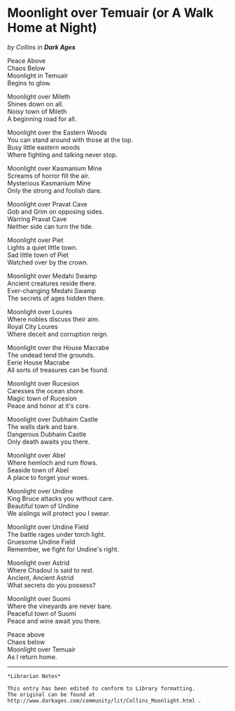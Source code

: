 # Moonlight over Temuair (or A Walk Home at Night)

_by Collins in **Dark Ages**_

Peace Above  
Chaos Below  
Moonlight in Temuair  
Begins to glow.

Moonlight over Mileth  
Shines down on all.  
Noisy town of Mileth  
A beginning road for all.

Moonlight over the Eastern Woods  
You can stand around with those at the top.  
Busy little eastern woods  
Where fighting and talking never stop.

Moonlight over Kasmanium Mine  
Screams of horror fill the air.  
Mysterious Kasmanium Mine  
Only the strong and foolish dare.

Moonlight over Pravat Cave  
Gob and Grim on opposing sides.  
Warring Pravat Cave  
Neither side can turn the tide.

Moonlight over Piet  
Lights a quiet little town.  
Sad little town of Piet  
Watched over by the crown.  

Moonlight over Medahi Swamp  
Ancient creatures reside there.  
Ever-changing Medahi Swamp  
The secrets of ages hidden there.

Moonlight over Loures  
Where nobles discuss their aim.  
Royal City Loures  
Where deceit and corruption reign.

Moonlight over the House Macrabe  
The undead tend the grounds.  
Eerie House Macrabe  
All sorts of treasures can be found.

Moonlight over Rucesion  
Caresses the ocean shore.  
Magic town of Rucesion  
Peace and honor at it's core.

Moonlight over Dubhaim Castle  
The walls dark and bare.  
Dangerous Dubhaim Castle  
Only death awaits you there.

Moonlight over Abel  
Where hemloch and rum flows.  
Seaside town of Abel  
A place to forget your woes.

Moonlight over Undine  
King Bruce attacks you without care.  
Beautiful town of Undine  
We aislings will protect you I swear.

Moonlight over Undine Field  
The battle rages under torch light.  
Gruesome Undine Field  
Remember, we fight for Undine's right.

Moonlight over Astrid  
Where Chadoul is said to rest.  
Ancient, Ancient Astrid  
What secrets do you possess?

Moonlight over Suomi  
Where the vineyards are never bare.  
Peaceful town of Suomi  
Peace and wine await you there.

Peace above  
Chaos below  
Moonlight over Temuair  
As I return home.

***

```
*Librarian Notes*

This entry has been edited to conform to Library formatting.
The original can be found at http://www.darkages.com/community/lit/Collins_Moonlight.html .
```

